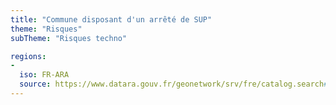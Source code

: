 ```yaml
---
title: "Commune disposant d'un arrêté de SUP"
theme: "Risques"
subTheme: "Risques techno"

regions:
-
  iso: FR-ARA
  source: https://www.datara.gouv.fr/geonetwork/srv/fre/catalog.search#/search?resultType=details&sortBy=relevance&from=1&to=20&fast=index&_content_type=json&any=Commune disposant d'un arrêté de SUP
---
```

